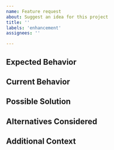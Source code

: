 ```yaml
---
name: Feature request
about: Suggest an idea for this project
title: ''
labels: 'enhancement'
assignees: ''

---
```


<!--- Provide a general summary of the feature request in the Title above -->

## Expected Behavior
<!--- A clear and concise description of what you want to happen -->

## Current Behavior
<!--- Explain the difference from current behavior -->

## Possible Solution
<!--- Suggest ideas of how to implement the addition or change -->

## Alternatives Considered
<!--- A clear and concise description of any alternative solutions or features you've considered -->

## Additional Context
<!--- Add any other context or screenshots about the feature request here. -->


